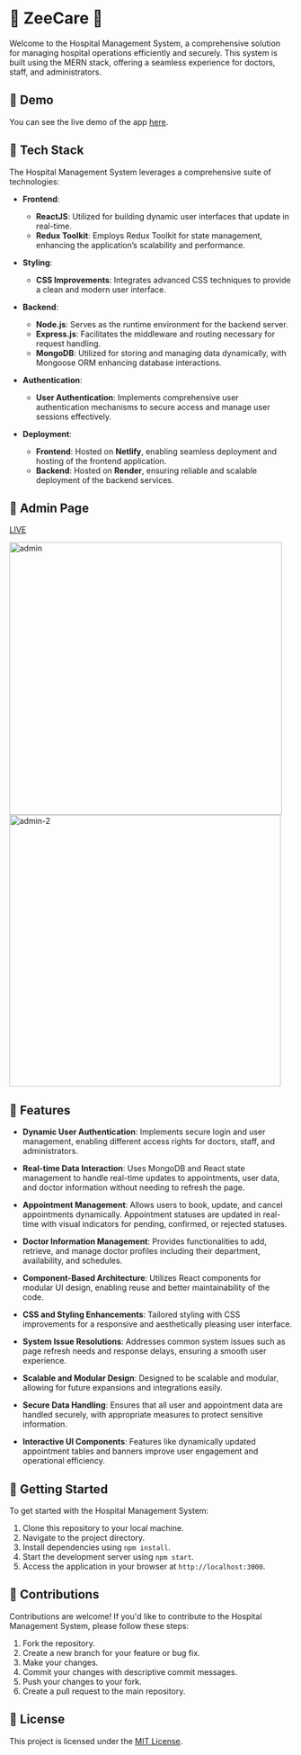 # 🏥 ZeeCare 🏥

Welcome to the Hospital Management System, a comprehensive solution for managing hospital operations efficiently and securely. This system is built using the MERN stack, offering a seamless experience for doctors, staff, and administrators.

## 🚀 Demo

You can see the live demo of the app [here](https://zeecare-vikash.netlify.app).

## 🚀 Tech Stack

The Hospital Management System leverages a comprehensive suite of technologies:

- **Frontend**:
  - **ReactJS**: Utilized for building dynamic user interfaces that update in real-time.
  - **Redux Toolkit**: Employs Redux Toolkit for state management, enhancing the application’s scalability and performance.

- **Styling**:
  - **CSS Improvements**: Integrates advanced CSS techniques to provide a clean and modern user interface.

- **Backend**:
  - **Node.js**: Serves as the runtime environment for the backend server.
  - **Express.js**: Facilitates the middleware and routing necessary for request handling.
  - **MongoDB**: Utilized for storing and managing data dynamically, with Mongoose ORM enhancing database interactions.

- **Authentication**:
  - **User Authentication**: Implements comprehensive user authentication mechanisms to secure access and manage user sessions effectively.

- **Deployment**:
  - **Frontend**: Hosted on **Netlify**, enabling seamless deployment and hosting of the frontend application.
  - **Backend**: Hosted on **Render**, ensuring reliable and scalable deployment of the backend services.

## 🚀 Admin Page
[LIVE](https://admin-dashboard-zeecare-hms.netlify.app/login) 

<img width="485" alt="admin" src="https://github.com/user-attachments/assets/5a938fd8-883f-4c22-97a2-e5b53d68b6f4" /> 

<img width="483" alt="admin-2" src="https://github.com/user-attachments/assets/dd915eab-6ef2-4e62-8fa8-acc6227878af" />


## 🚀 Features

- **Dynamic User Authentication**: Implements secure login and user management, enabling different access rights for doctors, staff, and administrators.

- **Real-time Data Interaction**: Uses MongoDB and React state management to handle real-time updates to appointments, user data, and doctor information without needing to refresh the page.

- **Appointment Management**: Allows users to book, update, and cancel appointments dynamically. Appointment statuses are updated in real-time with visual indicators for pending, confirmed, or rejected statuses.

- **Doctor Information Management**: Provides functionalities to add, retrieve, and manage doctor profiles including their department, availability, and schedules.

- **Component-Based Architecture**: Utilizes React components for modular UI design, enabling reuse and better maintainability of the code.

- **CSS and Styling Enhancements**: Tailored styling with CSS improvements for a responsive and aesthetically pleasing user interface.

- **System Issue Resolutions**: Addresses common system issues such as page refresh needs and response delays, ensuring a smooth user experience.

- **Scalable and Modular Design**: Designed to be scalable and modular, allowing for future expansions and integrations easily.

- **Secure Data Handling**: Ensures that all user and appointment data are handled securely, with appropriate measures to protect sensitive information.

- **Interactive UI Components**: Features like dynamically updated appointment tables and banners improve user engagement and operational efficiency.

## 🚀 Getting Started

To get started with the Hospital Management System:

1. Clone this repository to your local machine.
2. Navigate to the project directory.
3. Install dependencies using `npm install`.
4. Start the development server using `npm start`.
5. Access the application in your browser at `http://localhost:3000`.

## 🚀 Contributions

Contributions are welcome! If you'd like to contribute to the Hospital Management System, please follow these steps:

1. Fork the repository.
2. Create a new branch for your feature or bug fix.
3. Make your changes.
4. Commit your changes with descriptive commit messages.
5. Push your changes to your fork.
6. Create a pull request to the main repository.

## 🚀 License

This project is licensed under the [MIT License](LICENSE).

